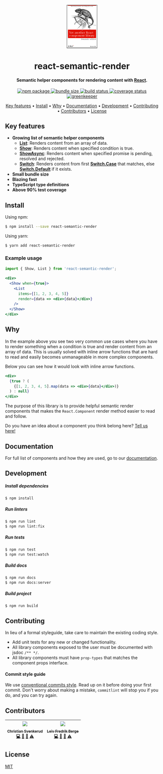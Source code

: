 <div align="center">

  <img src='./media/logo.png' width="20%" alt='logo' />

  <h1>react-semantic-render</h1>

  <h4>Semantic helper components for rendering content with <a href="https://reactjs.org/" target="_blank">React</a>.</h4>

  <p>
    <a href="https://www.npmjs.com/package/react-semantic-render">
      <img src="https://img.shields.io/npm/v/react-semantic-render.svg" alt="npm package" />
    </a>
    <a href="https://bundlephobia.com/result?p=react-semantic-render">
      <img src="https://img.shields.io/bundlephobia/min/react-semantic-render.svg" alt="bundle size" />
    </a>
    <a href="https://travis-ci.com/csvenke/react-semantic-render">
      <img src="https://travis-ci.com/csvenke/react-semantic-render.svg?branch=master" alt="build status" />
    </a>
    <a href='https://coveralls.io/github/csvenke/react-semantic-render?branch=master'>
      <img src='https://coveralls.io/repos/github/csvenke/react-semantic-render/badge.svg?branch=master' alt='coverage status' />
    </a>
    <a href="https://greenkeeper.io/">
      <img src="https://badges.greenkeeper.io/csvenke/react-semantic-render.svg" alt="greenkeeper" />
    </a>
  </p>

  <p>
    <a href="#key-features">Key features</a> •
    <a href="#install">Install</a> •
    <a href="#why">Why</a> •
    <a href="#documentation">Documentation</a> •
    <a href="#development">Development</a> •
    <a href="#contributing">Contributing</a> •
    <a href="#contributors">Contributors</a> •
    <a href="#license">License</a>
  </p>

</div>

## Key features

* __Growing list of semantic helper components__ 
  * __[List](https://csvenke.github.io/react-semantic-render/#/List)__: Renders content from an array of data.
  * __[Show](https://csvenke.github.io/react-semantic-render/#/Show)__: Renders content when specified condition is true.
  * __[ShowAsync](https://csvenke.github.io/react-semantic-render/#/ShowAsync)__: Renders content when specified promise is pending, resolved and rejected.
  * __[Switch](https://csvenke.github.io/react-semantic-render/#/Switch)__: Renders content from first __[Switch.Case](https://csvenke.github.io/react-semantic-render/#/SwitchCase)__ that matches, else __[Switch.Default](https://csvenke.github.io/react-semantic-render/#/SwitchDefault)__ if it exists.
* __Small bundle size__
* __Blazing fast__
* __TypeScript type definitions__
* __Above 90% test coverage__

## Install

Using npm:

```bash
$ npm install --save react-semantic-render
```

Using yarn:

```bash
$ yarn add react-semantic-render
```

### Example usage

```jsx
import { Show, List } from 'react-semantic-render';
```

```jsx
<div>
  <Show when={true}>
    <List
      items={[1, 2, 3, 4, 5]}
      render={data => <div>{data}</div>}
    />
  </Show>
</div>
```

## Why

In the example above you see two very common use cases where you have to render something when a condition is true and render content from an array of data.
This is usually solved with inline arrow functions that are hard to read and easily becomes unmanageable in more complex components.

Below you can see how it would look with inline arrow functions.

```jsx
<div>
  {true ? (
    {[1, 2, 3, 4, 5].map(data => <div>{data}</div>)}
  ) : null}
</div>
```

The purpose of this library is to provide helpful semantic render components that makes the `React.Component` render method easier to read and follow.

Do you have an idea about a component you think belong here? [Tell us here!](https://github.com/csvenke/react-semantic-render/issues/new)

## Documentation

For full list of components and how they are used, go to our [documentation](https://csvenke.github.io/react-semantic-render/).

## Development

##### Install dependencies
```
$ npm install
```

##### Run linters
```
$ npm run lint
$ npm run lint:fix
```

##### Run tests
```
$ npm run test
$ npm run test:watch
```

##### Build docs
```
$ npm run docs
$ npm run docs:server
```

##### Build project
```
$ npm run build
```

## Contributing

In lieu of a formal styleguide, take care to maintain the existing coding style. 

* Add unit tests for any new or changed functionality.
* All library components exposed to the user must be documented with jsdoc `/** */`.
* All library components must have `prop-types` that matches the component props interface.

#### Commit style guide
We use [conventional commits style](https://conventionalcommits.org/).
Read up on it before doing your first commit.
Don't worry about making a mistake, `commitlint` will stop you if you do, and you can try again.

## Contributors

<!-- ALL-CONTRIBUTORS-LIST:START - Do not remove or modify this section -->
<!-- prettier-ignore -->
| [<img src="https://avatars3.githubusercontent.com/u/9643219?v=4" width="100px;"/><br /><sub><b>Christian Svenkerud</b></sub>](https://github.com/csvenke)<br />[💻](https://github.com/csvenke/react-semantic-render/commits?author=csvenke "Code") [📖](https://github.com/csvenke/react-semantic-render/commits?author=csvenke "Documentation") [🤔](#ideas-csvenke "Ideas, Planning, & Feedback") [⚠️](https://github.com/csvenke/react-semantic-render/commits?author=csvenke "Tests") | [<img src="https://avatars2.githubusercontent.com/u/41568251?v=4" width="100px;"/><br /><sub><b>Leiv Fredrik Berge</b></sub>](https://github.com/bergelf)<br />[💻](https://github.com/csvenke/react-semantic-render/commits?author=bergelf "Code") [📖](https://github.com/csvenke/react-semantic-render/commits?author=bergelf "Documentation") [🤔](#ideas-bergelf "Ideas, Planning, & Feedback") [⚠️](https://github.com/csvenke/react-semantic-render/commits?author=bergelf "Tests") |
| :---: | :---: |
<!-- ALL-CONTRIBUTORS-LIST:END -->

## License

[MIT](https://github.com/csvenke/react-semantic-render/blob/master/LICENSE)
